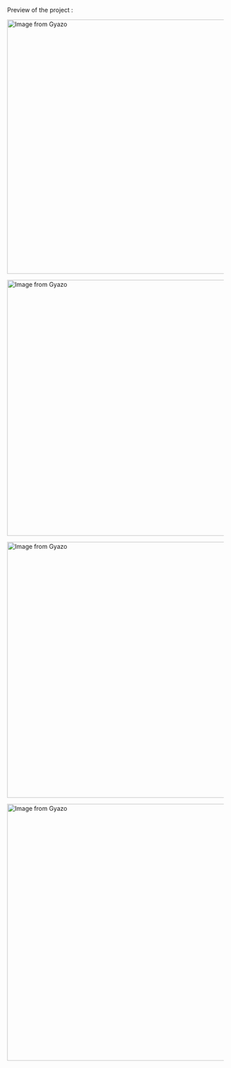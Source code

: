 Preview of the project :

<a href="https://gyazo.com/c481cd35c085e156d65777b537abf755"><img src="https://i.gyazo.com/c481cd35c085e156d65777b537abf755.gif" alt="Image from Gyazo" width="590"/></a>

<a href="https://gyazo.com/5b81b3fcdb124689f3a6dcfbb7dfae1f"><img src="https://i.gyazo.com/5b81b3fcdb124689f3a6dcfbb7dfae1f.gif" alt="Image from Gyazo" width="594"/></a>

<a href="https://gyazo.com/160a2b2eb38b16baa1eea400c2f0ff9e"><img src="https://i.gyazo.com/160a2b2eb38b16baa1eea400c2f0ff9e.gif" alt="Image from Gyazo" width="594"/></a>

<a href="https://gyazo.com/1369abc9a0c039cca50d4abd4cbddfeb"><img src="https://i.gyazo.com/1369abc9a0c039cca50d4abd4cbddfeb.gif" alt="Image from Gyazo" width="596"/></a>
